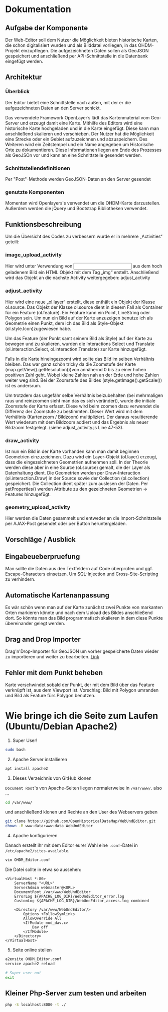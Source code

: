 # Dokumentation

## Aufgabe der Komponente

Der Web-Editor soll dem Nutzer die Möglichkeit bieten historische Karten, die schon digitalisiert wurden und als Bilddatei vorliegen, in das OHDM-Projekt einzupflegen. Die aufgezeichneten Daten sollen als GeoJSON gespeichert und anschließend per API-Schnittstelle in die Datenbank eingefügt werden.


## Architektur

### Überblick

Der Editor bietet eine Schnittstelle nach außen, mit der er die aufgezeichneten Daten an den Server schickt.

Das verwendete Framework OpenLayer’s lädt das Kartenmaterial vom Geo-Server und erzeugt damit eine Karte. Mithilfe des Editors wird eine historische Karte hochgeladen und in die Karte eingefügt. Diese kann man anschließend skalieren und verschieben. Der Nutzer hat die Möglichkeit eine Strecke oder ein Gebiet aufzuzeichnen und abzuspeichern. Des Weiteren wird ein Zeitstempel und ein Name angegeben um Historische Orte zu dokumentieren. Diese Informationen liegen am Ende des Prozesses als GeoJSOn vor und kann an eine Schnittstelle gesendet werden.


### Schnittstellendefinitionen

Per "Post"-Methode werden GeoJSON-Daten an den Server gesendet

### genutzte Komponenten

Momentan wird Openlayers's verwendet um die OHDM-Karte darzustellen.
Außerdem werden die jQuery und Bootstrap Bibliotheken verwendet.



## Funktionsbeschreibung

Um die Übersicht des Codes zu verbessern wurde er in mehrere „Activities“ geteilt:

### image_upload_activity
Hier wird unter Verwendung von <input type=“file“> aus dem hoch geladenem Bild ein HTML Objekt mit dem Tag „img“ erstellt.
Anschließend wird das Objekt an die nächste Activity weitergegeben: adjust_activity

### adjust_activity
Hier wird eine neue „ol.layer“ erstellt, diese enthält ein Objekt der Klasse ol.source. Das Objekt der Klasse ol.source dient in diesem Fall als Container für ein Feature (ol.feature).
Ein Feature kann ein Point, LineString oder Polygon sein.
Um nun ein Bild auf der Karte anzuzeigen benutze ich als Geometrie einen Punkt, dem ich das Bild als Style-Objekt (ol.style.Icon)zugewiesen habe.

Um das Feature (der Punkt samt seinem Bild als Style) auf der Karte zu bewegen und zu skalieren, wurden die Interactions Select und Translate (ol.interaction.Select, ol.interaction.Translate) zur Karte hinzugefügt.

Falls in die Karte hineingezoomt wird sollte das Bild im selben Verhältnis bleiben. Das war ganz schön tricky da die Zoomstufe der Karte (map.getView().getResolution())von annähernd 0 bis zu einer hohen positiven Zahl geht. Wobei kleine Zahlen nah an der Erde und hohe Zahlen weiter weg sind. Bei der Zoomstufe des Bildes (style.getImage().getScale()) ist es andersrum.

Um trotzdem das ungefähr selbe Verhältnis beizubehalten (bei mehrmaligen raus und reinzoomen sieht man das es sich verändert), wurde die initiale Zoomstufe der Karte erfasst. Diese wird beim zoomen dazu verwendet die Differenz der Zoomstufe zu bestimmten. Dieser Wert wird mit dem Verhältnis (Kartenzoom / Bildzoom) multipliziert. Der daraus resultierende Wert wiederum mit dem Bildzoom addiert und das Ergebnis als neuer Bildzoom festgelegt. (siehe adjust_activity.js Line 47-53).

### draw_activity
Ist nun ein Bild in der Karte vorhanden kann man damit beginnen Geometrien einzuzeichnen.
Dazu wird ein Layer-Objekt (ol.layer) erzeugt, dass die eingezeichneten Geometrien aufnehmen soll. In der Theorie werden diese aber in eine Source (ol.source) gemalt, die der Layer als Datenhaltung dient. Die Geometrien werden per Draw-Interaction (ol.interaction.Draw) in der Source sowie der Collection (ol.collection) gespeichert. Die Collection dient später zum auslesen der Daten. Per setProperties() werden Attribute zu den gezeichneten Geometrien -> Features hinzugefügt.

### geometry_upload_activity
Hier werden die Daten gesammelt und entweder an die Import-Schnittstelle per AJAX-Post gesendet oder per Button heruntergeladen.


## Vorschläge / Ausblick
## Eingabeueberpruefung
Man sollte die Daten aus den Textfeldern auf Code überprüfen und ggf. Escape-Characters einsetzen. Um SQL-Injection und Cross-Site-Scripting zu verhindern.
## Automatische Kartenanpassung
Es wär schön wenn man auf der Karte zunächst zwei Punkte von markanten Orten markieren könnte und nach dem Upload des Bildes anschließend dort. So könnte man das Bild programmatisch skalieren in dem diese Punkte übereinander gelegt werden.
## Drag and Drop Importer
Drag'n'Drop-Importer für GeoJSON um vorher gespeicherte Daten wieder zu importieren und weiter zu bearbeiten. [Link](https://openlayers.org/en/latest/examples/drag-and-drop.html)
## Fehler mit dem Punkt beheben
Karte verschwindet sobald der Punkt, der mit dem Bild über das Feature verknüpft ist, aus dem Viewport ist.
Vorschlag: Bild mit Polygon umranden und Bild als Feature fürs Polygon benutzen.


# Wie bringe ich die Seite zum Laufen (Ubuntu/Debian Apache2)

1. Super User!
```bash
sudo bash
```
2. Apache Server installieren
```bash
apt install apache2
```
3. Dieses Verzeichnis von GitHub klonen

``Document Root``'s von Apache-Seiten liegen normalerweise in ``/var/www/``.
also ...
```bash
cd /var/www/
```
und anschließend klonen und Rechte an den User des Webservers geben
```bash
git clone https://github.com/OpenHistoricalDataMap/WebUndEditor.git
chown -R www-data:www-data WebUndEditor
```

4. Apache konfigurieren

Danach erstellt ihr mit dem Editor eurer Wahl eine `.conf`-Datei in `/etc/apache2/sites-available`.
```bash
vim OHDM_Editor.conf
```
Die Datei sollte in etwa so aussehen:
```apacheconfig
<VirtualHost *:80>
    ServerName "<URL>"
    ServerAdmin webmaster@<URL>
    DocumentRoot /var/www/WebUndEditor
    ErrorLog ${APACHE_LOG_DIR}/WebUndEditor_error.log
    CustomLog ${APACHE_LOG_DIR}/WebUndEditor_access.log combined
    
    <Directory /var/www/WebUndEditor/>
		Options +FollowSymlinks
		AllowOverride All
		<IfModule mod_dav.c>
			Dav off
		</IfModule>
	</Directory>
</VirtualHost>
```

5. Seite online stellen
```bash
a2ensite OHDM_Editor.conf
service apache2 reload

# Super user out
exit
```


## Kleiner Php-Server zum testen und arbeiten

```bash
php -S localhost:8080 -t ./
```
